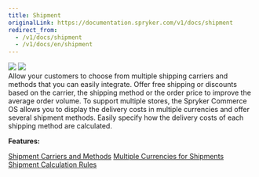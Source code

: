```yaml
---
title: Shipment
originalLink: https://documentation.spryker.com/v1/docs/shipment
redirect_from:
  - /v1/docs/shipment
  - /v1/docs/en/shipment
---
```


<div class='feature-text'>
    <div class='feature-images'>
    <img class="light-mode" src="https://spryker.s3.eu-central-1.amazonaws.com/docs/Document+360/Capabilities+icons/light/shipment.svg"/>
    <img class="dark-mode" src="https://spryker.s3.eu-central-1.amazonaws.com/docs/Document+360/Capabilities+icons/dark/shipment.svg"/>
    </div>
    <div class="feature-text-wrap">
Allow your customers to choose from multiple shipping carriers and methods that you can easily integrate. Offer free shipping or discounts based on the carrier, the shipping method or the order price to improve the average order volume. To support multiple stores, the Spryker Commerce OS allows you to display the delivery costs in multiple currencies and offer several shipment methods. Easily specify how the delivery costs of each shipping method are calculated.
 </div>
</div>

**Features:**
<div>
<a class="feature-link" href="https://documentation.spryker.com/v1/docs/shipment-carriers-methods">Shipment Carriers and Methods</a>
<a class="feature-link" href="https://documentation.spryker.com/v1/docs/multiple-currency-shipment">Multiple Currencies for Shipments</a>
<a class="feature-link" href="https://documentation.spryker.com/v1/docs/shipment-calculation-rules">Shipment Calculation Rules</a>
   </div>
